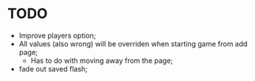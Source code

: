 ﻿TODO
===

* Improve players option;
* All values (also wrong) will be overriden when starting game from add page;
    * Has to do with moving away from the page;
* fade out saved flash;
